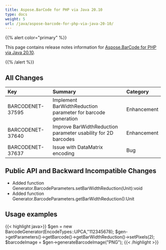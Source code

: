 ```yaml
---
title: Aspose.BarCode for PHP via Java 20.10
type: docs
weight: 5
url: /java/aspose-barcode-for-php-via-java-20-10/
---
```


{{% alert color="primary" %}} 

This page contains release notes information for [Aspose.BarCode for PHP via Java 20.10](https://downloads.aspose.com/barcode/phpjava/new-releases/aspose.barcode-for-php-via-java-20.10/).

{{% /alert %}} 
## **All Changes**

|**Key**|**Summary**|**Category**|
| :- | :- | :- |
|BARCODENET-37595 |Implement BarWidthReduction parameter for barcode generation|Enhancement|
|BARCODENET-37640 |Improve BarWidthReduction parameter usability for 2D barcodes|Enhancement|
|BARCODENET-37637 |Issue with DataMatrix encoding|Bug|


## **Public API and Backward Incompatible Changes**
- Added function Generator.BarcodeParameters.setBarWidthReduction(Unit):void
- Added function Generator.BarcodeParameters.getBarWidthReduction():Unit

## **Usage examples**
{{< highlight java>}}
    $gen = new BarcodeGenerator(EncodeTypes::UPCA,"112345678);
    $gen->getParameters()->getBarcode()->getBarWidthReduction()->setPixels(2);
    $barcodeImage = $gen->generateBarcodeImage("PNG");
{{< /highlight >}}